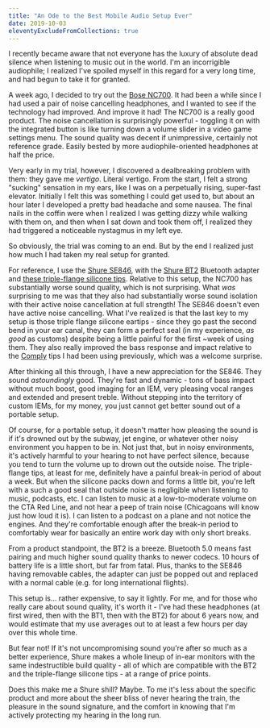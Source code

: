 ```yaml
---
title: "An Ode to the Best Mobile Audio Setup Ever"
date: 2019-10-03
eleventyExcludeFromCollections: true
---
```


I recently became aware that not everyone has the luxury of absolute dead silence when listening to music out in the world. I'm an incorrigible audiophile; I realized I've spoiled myself in this regard for a very long time, and had begun to take it for granted.

A week ago, I decided to try out the [Bose NC700](https://www.bose.com/en_us/products/headphones/noise_cancelling_headphones/noise-cancelling-headphones-700.html). It had been a while since I had used a pair of noise cancelling headphones, and I wanted to see if the technology had improved. And improve it had! The NC700 is a really good product. The noise cancellation is surprisingly powerful - toggling it on with the integrated button is like turning down a volume slider in a video game settings menu. The sound quality was decent if unimpressive, certainly not reference grade. Easily bested by more audiophile-oriented headphones at half the price.

Very early in my trial, however, I discovered a dealbreaking problem with them: they gave me *vertigo*. Literal vertigo. From the start, I felt a strong "sucking" sensation in my ears, like I was on a perpetually rising, super-fast elevator. Initially I felt this was something I could get used to, but about an hour later I developed a pretty bad headache and some nausea. The final nails in the coffin were when I realized I was getting dizzy while walking with them on, and then when I sat down and took them off, I realized they had triggered a noticeable nystagmus in my left eye.

So obviously, the trial was coming to an end. But by the end I realized just how much I had taken my real setup for granted.

For reference, I use the [Shure SE846](https://www.shure.com/en-US/products/earphones/se846), with the [Shure BT2](https://www.shure.com/en-US/products/accessories/rmce-bt2) Bluetooth adapter and [these triple-flange silicone tips](https://www.shure.com/en-US/products/accessories/eatfl1-6). Relative to this setup, the NC700 has substantially worse sound quality, which is not surprising. What *was* surprising to me was that they also had substantially worse sound isolation with their active noise cancellation at full strength!  The SE846 doesn't even have active noise cancelling. What I've realized is that the last key to my setup is those triple flange silicone eartips - since they go past the second bend in your ear canal, they can form a perfect seal (in my experience, *as good* as customs) despite being a little painful for the first ~week of using them. They also really improved the bass response and impact relative to the [Comply](https://www.complyfoam.com/products/t-100/) tips I had been using previously, which was a welcome surprise.

After thinking all this through, I have a new appreciation for the SE846. They sound *astoundingly* good. They're fast and dynamic - tons of bass impact without much boost, good imaging for an IEM, very pleasing vocal ranges and extended and present treble. Without stepping into the territory of custom IEMs, for my money, you just cannot get better sound out of a portable setup.

Of course, for a portable setup, it doesn't matter how pleasing the sound is if it's drowned out by the subway, jet engine, or whatever other noisy environment you happen to be in. Not just that, but in noisy environments, it's actively harmful to your hearing to not have perfect silence, because you tend to turn the volume up to drown out the outside noise. The triple-flange tips, at least for me, definitely have a painful break-in period of about a week. But when the silicone packs down and forms a little bit, you're left with a such a good seal that outside noise is negligible when listening to music, podcasts, etc. I can listen to music at a low-to-moderate volume on the CTA Red Line, and not hear a peep of train noise (Chicagoans will know just how loud it is). I can listen to a podcast on a plane and not notice the engines. And they're comfortable enough after the break-in period to comfortably wear for basically an entire work day with only short breaks.

From a product standpoint, the BT2 is a breeze. Bluetooth 5.0 means fast pairing and much higher sound quality thanks to newer codecs. 10 hours of battery life is a little short, but far from fatal. Plus, thanks to the SE846 having removable cables, the adapter can just be popped out and replaced with a normal cable (e.g. for long international flights).

This setup is... rather expensive, to say it lightly. For me, and for those who really care about sound quality, it's worth it - I've had these headphones (at first wired, then with the BT1, then with the BT2) for about 6 years now, and would estimate that my use averages out to at least a few hours per day over this whole time.

But fear not! If it's not uncompromising sound you're after so much as a better experience, Shure makes a whole lineup of in-ear monitors with the same indestructible build quality - all of which are compatible with the BT2 and the triple-flange silicone tips - at a range of price points.

Does this make me a Shure shill? Maybe. To me it's less about the specific product and more about the sheer bliss of never hearing the train, the pleasure in the sound signature, and the comfort in knowing that I'm actively protecting my hearing in the long run.
